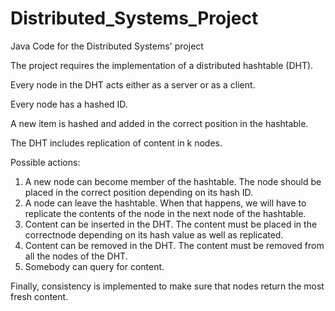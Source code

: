 # Distributed_Systems_Project
Java Code for the Distributed Systems' project

The project requires the implementation of a distributed hashtable (DHT).   
   
Every node in the DHT acts either as a server or as a client.  
   
Every node has a hashed ID.  
   
A new item is hashed and added in the correct position in the hashtable.   

The DHT includes replication of content in k nodes.   
   
Possible actions:   
1) A new node can become member of the hashtable. The node should be placed in the correct position depending on its hash ID.     
2) A node can leave the hashtable. When that happens, we will have to replicate the contents of the node in the next node of the hashtable.   
3) Content can be inserted in the DHT. The content must be placed in the correctnode depending on its hash value as well as replicated.   
4) Content can be removed in the DHT. The content must be removed from all the nodes of the DHT.   
5) Somebody can query for content.   
   
Finally, consistency is implemented to make sure that nodes return the most fresh content.
